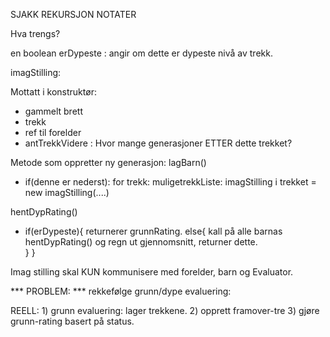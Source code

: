 SJAKK REKURSJON NOTATER

Hva trengs?

en boolean erDypeste : angir om dette er dypeste nivå av trekk.

imagStilling:

Mottatt i konstruktør:
 - gammelt brett  
 - trekk  
 - ref til forelder
 - antTrekkVidere : Hvor mange generasjoner ETTER dette trekket?


Metode som oppretter ny generasjon:
lagBarn()
 - if(denne er nederst):
    for trekk: muligetrekkListe:
      imagStilling i trekket = new imagStilling(....)

hentDypRating()
 - if(erDypeste){
   returnerer grunnRating.
   else{
      kall på alle barnas hentDypRating() og regn ut gjennomsnitt, returner dette.   
   }
   }



Imag stilling skal KUN kommunisere med forelder, barn og Evaluator.

*** PROBLEM: ***
rekkefølge grunn/dype evaluering:

REELL:  1) grunn evaluering: lager trekkene.
        2) opprett framover-tre
        3) gjøre grunn-rating basert på status.
